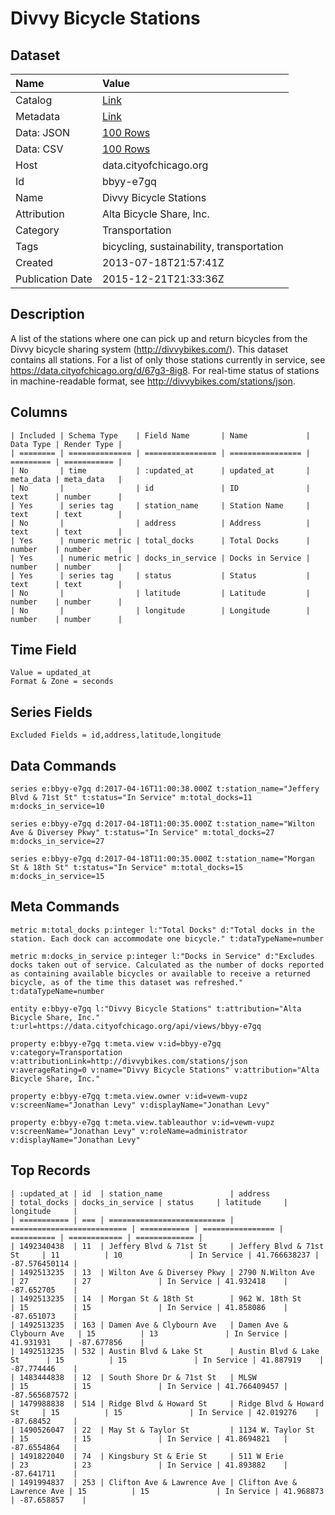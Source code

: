 # Divvy Bicycle Stations

## Dataset

| Name | Value |
| :--- | :---- |
| Catalog | [Link](https://catalog.data.gov/dataset/divvy-bicycle-stations-3353a) |
| Metadata | [Link](https://data.cityofchicago.org/api/views/bbyy-e7gq) |
| Data: JSON | [100 Rows](https://data.cityofchicago.org/api/views/bbyy-e7gq/rows.json?max_rows=100) |
| Data: CSV | [100 Rows](https://data.cityofchicago.org/api/views/bbyy-e7gq/rows.csv?max_rows=100) |
| Host | data.cityofchicago.org |
| Id | bbyy-e7gq |
| Name | Divvy Bicycle Stations |
| Attribution | Alta Bicycle Share, Inc. |
| Category | Transportation |
| Tags | bicycling, sustainability, transportation |
| Created | 2013-07-18T21:57:41Z |
| Publication Date | 2015-12-21T21:33:36Z |

## Description

A list of the stations where one can pick up and return bicycles from the Divvy bicycle sharing system (http://divvybikes.com/).   This dataset contains all stations.  For a list of only those stations currently in service, see https://data.cityofchicago.org/d/67g3-8ig8. For real-time status of stations in machine-readable format, see http://divvybikes.com/stations/json.

## Columns

```ls
| Included | Schema Type    | Field Name       | Name             | Data Type | Render Type |
| ======== | ============== | ================ | ================ | ========= | =========== |
| No       | time           | :updated_at      | updated_at       | meta_data | meta_data   |
| No       |                | id               | ID               | text      | number      |
| Yes      | series tag     | station_name     | Station Name     | text      | text        |
| No       |                | address          | Address          | text      | text        |
| Yes      | numeric metric | total_docks      | Total Docks      | number    | number      |
| Yes      | numeric metric | docks_in_service | Docks in Service | number    | number      |
| Yes      | series tag     | status           | Status           | text      | text        |
| No       |                | latitude         | Latitude         | number    | number      |
| No       |                | longitude        | Longitude        | number    | number      |
```

## Time Field

```ls
Value = updated_at
Format & Zone = seconds
```

## Series Fields

```ls
Excluded Fields = id,address,latitude,longitude
```

## Data Commands

```ls
series e:bbyy-e7gq d:2017-04-16T11:00:38.000Z t:station_name="Jeffery Blvd & 71st St" t:status="In Service" m:total_docks=11 m:docks_in_service=10

series e:bbyy-e7gq d:2017-04-18T11:00:35.000Z t:station_name="Wilton Ave & Diversey Pkwy" t:status="In Service" m:total_docks=27 m:docks_in_service=27

series e:bbyy-e7gq d:2017-04-18T11:00:35.000Z t:station_name="Morgan St & 18th St" t:status="In Service" m:total_docks=15 m:docks_in_service=15
```

## Meta Commands

```ls
metric m:total_docks p:integer l:"Total Docks" d:"Total docks in the station. Each dock can accommodate one bicycle." t:dataTypeName=number

metric m:docks_in_service p:integer l:"Docks in Service" d:"Excludes docks taken out of service. Calculated as the number of docks reported as containing available bicycles or available to receive a returned bicycle, as of the time this dataset was refreshed." t:dataTypeName=number

entity e:bbyy-e7gq l:"Divvy Bicycle Stations" t:attribution="Alta Bicycle Share, Inc." t:url=https://data.cityofchicago.org/api/views/bbyy-e7gq

property e:bbyy-e7gq t:meta.view v:id=bbyy-e7gq v:category=Transportation v:attributionLink=http://divvybikes.com/stations/json v:averageRating=0 v:name="Divvy Bicycle Stations" v:attribution="Alta Bicycle Share, Inc."

property e:bbyy-e7gq t:meta.view.owner v:id=vewm-vupz v:screenName="Jonathan Levy" v:displayName="Jonathan Levy"

property e:bbyy-e7gq t:meta.view.tableauthor v:id=vewm-vupz v:screenName="Jonathan Levy" v:roleName=administrator v:displayName="Jonathan Levy"
```

## Top Records

```ls
| :updated_at | id  | station_name               | address                    | total_docks | docks_in_service | status     | latitude     | longitude     | 
| =========== | === | ========================== | ========================== | =========== | ================ | ========== | ============ | ============= | 
| 1492340438  | 11  | Jeffery Blvd & 71st St     | Jeffery Blvd & 71st St     | 11          | 10               | In Service | 41.766638237 | -87.576450114 | 
| 1492513235  | 13  | Wilton Ave & Diversey Pkwy | 2790 N.Wilton Ave          | 27          | 27               | In Service | 41.932418    | -87.652705    | 
| 1492513235  | 14  | Morgan St & 18th St        | 962 W. 18th St             | 15          | 15               | In Service | 41.858086    | -87.651073    | 
| 1492513235  | 163 | Damen Ave & Clybourn Ave   | Damen Ave & Clybourn Ave   | 15          | 13               | In Service | 41.931931    | -87.677856    | 
| 1492513235  | 532 | Austin Blvd & Lake St      | Austin Blvd & Lake St      | 15          | 15               | In Service | 41.887919    | -87.774446    | 
| 1483444838  | 12  | South Shore Dr & 71st St   | MLSW                       | 15          | 15               | In Service | 41.766409457 | -87.565687572 | 
| 1479988838  | 514 | Ridge Blvd & Howard St     | Ridge Blvd & Howard St     | 15          | 15               | In Service | 42.019276    | -87.68452     | 
| 1490526047  | 22  | May St & Taylor St         | 1134 W. Taylor St          | 15          | 15               | In Service | 41.8694821   | -87.6554864   | 
| 1491822040  | 74  | Kingsbury St & Erie St     | 511 W Erie                 | 23          | 23               | In Service | 41.893882    | -87.641711    | 
| 1491994837  | 253 | Clifton Ave & Lawrence Ave | Clifton Ave & Lawrence Ave | 15          | 15               | In Service | 41.968873    | -87.658857    | 
```